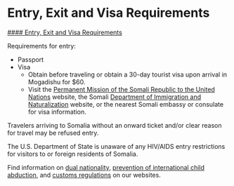 # Entry, Exit and Visa Requirements

[#### Entry, Exit and Visa Requirements](javascript:void(0); "Entry, Exit and Visa Requirements")

Requirements for entry:

* Passport
* Visa
  + Obtain before traveling or obtain a 30-day tourist visa upon arrival in Mogadishu for $60.
  + Visit the [Permanent Mission of the Somali Republic to the United Nations](https://www.un.int/somalia/) website, the Somali [Department of Immigration and Naturalization](https://immigration.gov.so/en/) website, or the nearest Somali embassy or consulate for visa information.

Travelers arriving to Somalia without an onward ticket and/or clear reason for travel may be refused entry.

The U.S. Department of State is unaware of any HIV/AIDS entry restrictions for visitors to or foreign residents of Somalia.

Find information on [dual nationality](https://travel.state.gov/content/travel/en/international-travel/before-you-go/travelers-with-special-considerations/Dual-Nationality-Travelers.html), [prevention of international child abduction](https://travel.state.gov/content/travel/en/International-Parental-Child-Abduction/prevention.html), and [customs regulations](https://travel.state.gov/content/travel/en/international-travel/before-you-go/customs-and-import.html) on our websites.